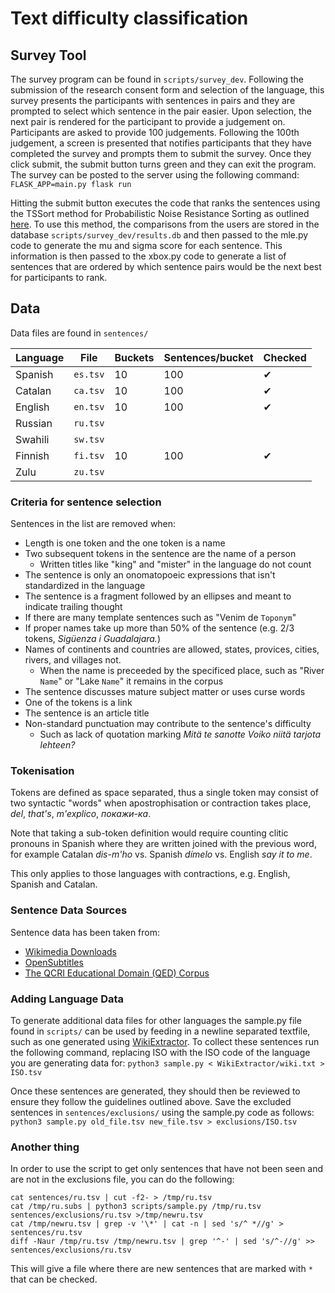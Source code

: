 # Text difficulty classification

## Survey Tool
The survey program can be found in `scripts/survey_dev`. Following the submission of the research consent form and selection of the language, this survey presents the participants with sentences in pairs and they are prompted to select which sentence in the pair easier. Upon selection, the next pair is rendered for the participant to provide a judgement on. Participants are asked to provide 100 judgements. Following the 100th judgement, a screen is presented that notifies participants that they have completed the survey and prompts them to submit the survey. Once they click submit, the submit button turns green and they can exit the program. The survey can be posted to the server using the following command: 
`FLASK_APP=main.py flask run`

Hitting the submit button executes the code that ranks the sentences using the TSSort method for Probabilistic Noise Resistance Sorting as outlined [here](https://www.arxiv-vanity.com/papers/1606.05289/). To use this method, the comparisons from the users are stored in the database `scripts/survey_dev/results.db` and then passed to the mle.py code to generate the mu and sigma score for each sentence. This information is then passed to the xbox.py code to generate a list of sentences that are ordered by which sentence pairs would be the next best for participants to rank.

## Data

Data files are found in `sentences/`

| Language | File     | Buckets | Sentences/bucket | Checked | 
|----------|----------|---------|------------------|---------|
| Spanish  | `es.tsv` | 10      | 100              |  ✔      | 
| Catalan  | `ca.tsv` | 10      | 100              |  ✔      | 
| English  | `en.tsv` | 10      | 100              |  ✔      |
| Russian  | `ru.tsv` |         |                  |         |
| Swahili  | `sw.tsv` |         |                  |         |
| Finnish  | `fi.tsv` | 10      | 100              |  ✔      |
| Zulu     | `zu.tsv` |         |                  |         |

### Criteria for sentence selection

Sentences in the list are removed when:  
* Length is one token and the one token is a name  
* Two subsequent tokens in the sentence are the name of a person 
  * Written titles like "king" and "mister" in the language do not count
* The sentence is only an onomatopoeic expressions that isn't standardized in the language  
* The sentence is a fragment followed by an ellipses and meant to indicate trailing thought
* If there are many template sentences such as "Venim de `Toponym`"
* If proper names take up more than 50% of the sentence (e.g. 2/3 tokens, *Sigüenza i Guadalajara.*)
* Names of continents and countries are allowed, states, provices, cities, rivers, and villages not.
  * When the name is preceeded by the specificed place, such as "River `Name`" or "Lake `Name`" it remains in the corpus
* The sentence discusses mature subject matter or uses curse words
* One of the tokens is a link
* The sentence is an article title
* Non-standard punctuation may contribute to the sentence's difficulty
  * Such as lack of quotation marking *Mitä te sanotte Voiko niitä tarjota lehteen?*

### Tokenisation

Tokens are defined as space separated, thus a single token may consist
of two syntactic "words" when apostrophisation or contraction takes place, 
*del*, *that's*, *m'explico*, *покажи-ка*.

Note that taking a sub-token definition would require counting clitic pronouns in Spanish
where they are written joined with the previous word, for example Catalan *dis-m'ho* vs. 
Spanish *dímelo* vs. English *say it to me*.

This only applies to those languages with contractions, e.g. English, Spanish and Catalan.

### Sentence Data Sources

Sentence data has been taken from:

* [Wikimedia Downloads](https://dumps.wikimedia.org/backup-index.html)
* [OpenSubtitles](http://www.opensubtitles.org/)
* [The QCRI Educational Domain (QED) Corpus](https://alt.qcri.org/resources/qedcorpus/)


### Adding Language Data 
To generate additional data files for other languages the sample.py file found in `scripts/` can be used by feeding in a newline separated textfile, such as one generated using [WikiExtractor](https://github.com/apertium/WikiExtractor.git). To collect these sentences run the following command, replacing ISO with the ISO code of the language you are generating data for: `python3 sample.py < WikiExtractor/wiki.txt > ISO.tsv`

Once these sentences are generated, they should then be reviewed to ensure they follow the guidelines outlined above. Save the excluded sentences in `sentences/exclusions/` using the sample.py code as follows: `python3 sample.py old_file.tsv new_file.tsv > exclusions/ISO.tsv`


### Another thing

In order to use the script to get only sentences that have not been seen
and are not in the exclusions file, you can do the following:

```
cat sentences/ru.tsv | cut -f2- > /tmp/ru.tsv
cat /tmp/ru.subs | python3 scripts/sample.py /tmp/ru.tsv sentences/exclusions/ru.tsv >/tmp/newru.tsv
cat /tmp/newru.tsv | grep -v '\*' | cat -n | sed 's/^ *//g' > sentences/ru.tsv
diff -Naur /tmp/ru.tsv /tmp/newru.tsv | grep '^-' | sed 's/^-//g' >> sentences/exclusions/ru.tsv
```

This will give a file where there are new sentences that are marked
with `*` that can be checked.
